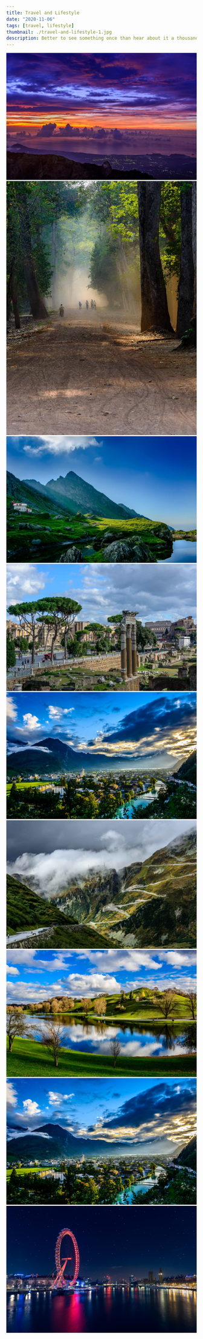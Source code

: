 ```yaml
---
title: Travel and Lifestyle
date: "2020-11-06"
tags: [travel, lifestyle]
thumbnail: ./travel-and-lifestyle-1.jpg
description: Better to see something once than hear about it a thousand times.
---
```


![](./travel-and-lifestyle-2.jpg)
![](./travel-and-lifestyle-3.jpg)
![](./travel-and-lifestyle-4.jpg)
![](./travel-and-lifestyle-5.jpg)
![](./travel-and-lifestyle-6.jpg)
![](./travel-and-lifestyle-7.jpg)
![](./travel-and-lifestyle-8.jpg)
![](./travel-and-lifestyle-9.jpg)
![](./travel-and-lifestyle-10.jpg)
